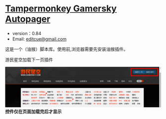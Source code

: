 # [Tampermonkey Gamersky Autopager](https://github.com/editcue/Tampermonkey-Gamersky-Autopager)

* version：0.84
* Email: [editcue@gmail.com](editcue@gmail.com)

这是一个（油猴）脚本库。使用前,浏览器需要先安装油猴插件。

游民星空加载下一页插件

![](doc1.png)
**控件仅在页面加载完后才显示**<br>

